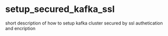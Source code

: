 # setup_secured_kafka_ssl
short description of how to setup kafka cluster secured by ssl authetication and encription
